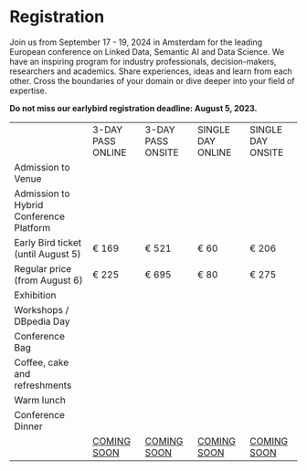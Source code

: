 # Registration
Join us from September 17 - 19, 2024 in Amsterdam for the leading European conference on Linked Data, Semantic AI and Data Science. We have an inspiring program for industry professionals, decision-makers, researchers and academics. Share experiences, ideas and learn from each other. Cross the boundaries of your domain or dive deeper into your field of expertise.  

**Do not miss our earlybird registration deadline: August 5, 2023.**  


<table border="0" cellpadding="0" cellspacing="0" id="sheet0" class="sponsor-tab">
    <col class="col0">
    <col class="col1">
    <col class="col2">
    <col class="col3">
    <col class="col4">
    <col class="col5">
    <tbody>
      <tr class="row0 tr-head">
        <td class="td-transparent"></td>
        <td class="">3-DAY PASS ONLINE</td>
        <td class="td-first-ontop">3-DAY PASS ONSITE</td>
        <td class="">SINGLE DAY ONLINE</td>
        <td class="">SINGLE DAY ONSITE</td>
      </tr>
      <tr class="row1 tr-alt">
        <td class="">Admission to Venue</td>
        <td class=""><div class="i-circle i-close"></div></td>
        <td class="td-mid-ontop"><div class="i-circle i-check"></div></td>
        <td class=""><div class="i-circle i-close"></div></td>
        <td class=""><div class="i-circle i-check"></div></td>
      </tr>
      <tr class="row2">
        <td class="">Admission to Hybrid Conference Platform</td>
        <td class=""><div class="i-circle i-check"></div></td>
        <td class="td-mid-ontop"><div class="i-circle i-check"></div></td>
        <td class=""><div class="i-circle i-check"></div></td>
        <td class=""><div class="i-circle i-check"></div></td>
      </tr>
      <tr class="row3 tr-alt">
        <td class="">Early Bird ticket (until August 5)</td>
        <td class="td-important-val">€ 169</td>
        <td class="td-important-val td-mid-ontop">€ 521</td>
        <td class="td-important-val">€ 60</td>
        <td class="td-important-val">€ 206</td>
      </tr>
      <tr class="row4">
        <td class="">Regular price (from August 6)</td>
        <td class="">€ 225</td>
        <td class="td-mid-ontop">€ 695</td>
        <td class="">€ 80</td>
        <td class="">€ 275</td>
      </tr>
      <tr class="row5 tr-alt">
        <td class="">Exhibition</td>
        <td class=""><div class="i-circle i-close"></div></td>
        <td class="td-mid-ontop"><div class="i-circle i-check"></div></td>
        <td class=""><div class="i-circle i-close"></div></td>
        <td class=""><div class="i-circle i-check"></div></td>
      </tr>
      <tr class="row6">
        <td class="">Workshops / DBpedia Day</td>
        <td class=""><div class="i-circle i-check"></div></td>
        <td class="td-mid-ontop"><div class="i-circle i-check"></div></td>
        <td class=""><div class="i-circle i-check"></div></td>
        <td class=""><div class="i-circle i-check"></div></td>
      </tr>
      <tr class="row7 tr-alt">
        <td class="">Conference Bag</td>
        <td class=""><div class="i-circle i-check"></div></td>
        <td class="td-mid-ontop"><div class="i-circle i-check"></div></td>
        <td class=""><div class="i-circle i-check"></div></td>
        <td class=""><div class="i-circle i-check"></div></td>
      </tr>
      <tr class="row8">
        <td class="">Coffee, cake and refreshments</td>
        <td class=""><div class="i-circle i-close"></div></td>
        <td class="td-mid-ontop"><div class="i-circle i-check"></div></td>
        <td class=""><div class="i-circle i-close"></div></td>
        <td class=""><div class="i-circle i-check"></div></td>
      </tr>
      <tr class="row9 tr-alt">
        <td class="">Warm lunch</td>
        <td class=""><div class="i-circle i-close"></div></td>
        <td class="td-mid-ontop"><div class="i-circle i-check"></div></td>
        <td class=""><div class="i-circle i-close"></div></td>
        <td class=""><div class="i-circle i-check"></div></td>
      </tr>
      <tr class="row10">
        <td class="">Conference Dinner</td>
        <td class=""><div class="i-circle i-close"></div></td>
        <td class="td-mid-ontop"><div class="i-circle i-check"></div></td>
        <td class=""><div class="i-circle i-close"></div></td>
        <td class=""><div class="i-circle i-check"></div></td>
      </tr>
      <tr class="row11 tr-summary">
        <td class="">&nbsp;</td>
        <td class=""><a href="" type="button" class="btn btn-primary disabled">COMING SOON</a></td>
        <td class="td-last-ontop"><a href="" type="button" class="btn btn-primary disabled">COMING SOON</a></td>
        <td class=""><a href="" type="button" class="btn btn-primary disabled">COMING SOON</a></td>
        <td class=""><a href="" type="button" class="btn btn-primary disabled">COMING SOON</a></td>
      </tr>
    </tbody>
</table>

